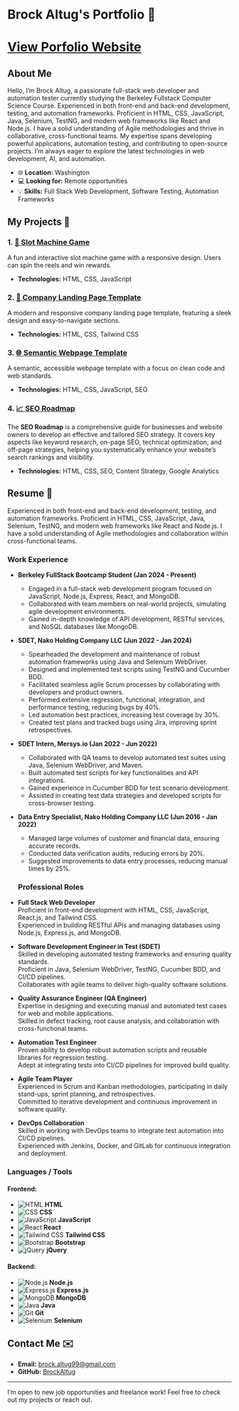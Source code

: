 # Brock Altug's Portfolio 🎯

# [View Porfolio Website](https://brockaltug.github.io/my-portfolio/)

## About Me

Hello, I’m Brock Altug, a passionate full-stack web developer and automation tester currently studying the Berkeley Fullstack Computer Science Course. Experienced in both front-end and back-end development, testing, and automation frameworks. Proficient in HTML, CSS, JavaScript, Java, Selenium, TestNG, and modern web frameworks like React and Node.js. I have a solid understanding of Agile methodologies and thrive in collaborative, cross-functional teams. My expertise spans developing powerful applications, automation testing, and contributing to open-source projects. I’m always eager to explore the latest technologies in web development, AI, and automation.

- 🌐 **Location:** Washington
- 💻 **Looking for:** Remote opportunities
- 💡 **Skills:** Full Stack Web Development, Software Testing, Automation Frameworks

## My Projects 🚀

### 1. [🎰 Slot Machine Game](https://brockaltug.github.io/slot-machine/)

A fun and interactive slot machine game with a responsive design. Users can spin the reels and win rewards.

- **Technologies:** HTML, CSS, JavaScript

### 2. [🏢 Company Landing Page Template](https://brockaltug.github.io/company-landing-page/)

A modern and responsive company landing page template, featuring a sleek design and easy-to-navigate sections.

- **Technologies:** HTML, CSS, Tailwind CSS

### 3. [🌐 Semantic Webpage Template](https://brockaltug.github.io/semantic-webpage-template/)

A semantic, accessible webpage template with a focus on clean code and web standards.

- **Technologies:** HTML, CSS, JavaScript, SEO

### 4. [📈 SEO Roadmap](https://brockaltug.github.io/seo-roadmap/)

The **SEO Roadmap** is a comprehensive guide for businesses and website owners to develop an effective and tailored SEO strategy. It covers key aspects like keyword research, on-page SEO, technical optimization, and off-page strategies, helping you systematically enhance your website’s search rankings and visibility.

- **Technologies:** HTML, CSS, SEO, Content Strategy, Google Analytics

## Resume 📄

Experienced in both front-end and back-end development, testing, and automation frameworks. Proficient in HTML, CSS, JavaScript, Java, Selenium, TestNG, and modern web frameworks like React and Node.js. I have a solid understanding of Agile methodologies and collaboration within cross-functional teams.

### **Work Experience**

- **Berkeley FullStack Bootcamp Student (Jan 2024 - Present)**
  - Engaged in a full-stack web development program focused on JavaScript, Node.js, Express, React, and MongoDB.
  - Collaborated with team members on real-world projects, simulating agile development environments.
  - Gained in-depth knowledge of API development, RESTful services, and NoSQL databases like MongoDB.
- **SDET, Nako Holding Company LLC (Jun 2022 - Jan 2024)**
  - Spearheaded the development and maintenance of robust automation frameworks using Java and Selenium WebDriver.
  - Designed and implemented test scripts using TestNG and Cucumber BDD.
  - Facilitated seamless agile Scrum processes by collaborating with developers and product owners.
  - Performed extensive regression, functional, integration, and performance testing, reducing bugs by 40%.
  - Led automation best practices, increasing test coverage by 30%.
  - Created test plans and tracked bugs using Jira, improving sprint retrospectives.
- **SDET Intern, Mersys.io (Jan 2022 - Jun 2022)**
  - Collaborated with QA teams to develop automated test suites using Java, Selenium WebDriver, and Maven.
  - Built automated test scripts for key functionalities and API integrations.
  - Gained experience in Cucumber BDD for test scenario development.
  - Assisted in creating test data strategies and developed scripts for cross-browser testing.
- **Data Entry Specialist, Nako Holding Company LLC (Jun 2016 - Jan 2022)**

  - Managed large volumes of customer and financial data, ensuring accurate records.
  - Conducted data verification audits, reducing errors by 20%.
  - Suggested improvements to data entry processes, reducing manual times by 25%.

  ### **Professional Roles**

- **Full Stack Web Developer**  
  Proficient in front-end development with HTML, CSS, JavaScript, React.js, and Tailwind CSS.  
  Experienced in building RESTful APIs and managing databases using Node.js, Express.js, and MongoDB.

- **Software Development Engineer in Test (SDET)**  
  Skilled in developing automated testing frameworks and ensuring quality standards.  
  Proficient in Java, Selenium WebDriver, TestNG, Cucumber BDD, and CI/CD pipelines.  
  Collaborates with agile teams to deliver high-quality software solutions.

- **Quality Assurance Engineer (QA Engineer)**  
  Expertise in designing and executing manual and automated test cases for web and mobile applications.  
  Skilled in defect tracking, root cause analysis, and collaboration with cross-functional teams.

- **Automation Test Engineer**  
  Proven ability to develop robust automation scripts and reusable libraries for regression testing.  
  Adept at integrating tests into CI/CD pipelines for improved build quality.

- **Agile Team Player**  
  Experienced in Scrum and Kanban methodologies, participating in daily stand-ups, sprint planning, and retrospectives.  
  Committed to iterative development and continuous improvement in software quality.

- **DevOps Collaboration**  
  Skilled in working with DevOps teams to integrate test automation into CI/CD pipelines.  
  Experienced with Jenkins, Docker, and GitLab for continuous integration and deployment.

### **Languages / Tools**

#### Frontend:

- ![HTML](https://skillicons.dev/icons?i=html) **HTML**
- ![CSS](https://skillicons.dev/icons?i=css) **CSS**
- ![JavaScript](https://skillicons.dev/icons?i=js) **JavaScript**
- ![React](https://skillicons.dev/icons?i=react) **React**
- ![Tailwind CSS](https://skillicons.dev/icons?i=tailwind) **Tailwind CSS**
- ![Bootstrap](https://skillicons.dev/icons?i=bootstrap) **Bootstrap**
- ![jQuery](https://skillicons.dev/icons?i=jquery) **jQuery**

#### Backend:

- ![Node.js](https://skillicons.dev/icons?i=nodejs) **Node.js**
- ![Express.js](https://skillicons.dev/icons?i=express) **Express.js**
- ![MongoDB](https://skillicons.dev/icons?i=mongodb) **MongoDB**
- ![Java](https://skillicons.dev/icons?i=java) **Java**
- ![Git](https://skillicons.dev/icons?i=git) **Git**
- ![Selenium](https://skillicons.dev/icons?i=selenium) **Selenium**

## Contact Me ✉️

- **Email:** [brock.altug99@gmail.com](mailto:brock.altug99@gmail.com)
- **GitHub:** [BrockAltug](https://github.com/BrockAltug)

---

I’m open to new job opportunities and freelance work! Feel free to check out my projects or reach out.

